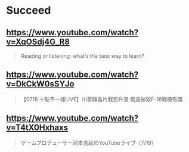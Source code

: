 # Succeed

## https://www.youtube.com/watch?v=XqOSdj4G_R8

>  Reading or listening: what’s the best way to learn?

## https://www.youtube.com/watch?v=DkCkW0sSYJo

> 【0718 十點不一樣LIVE】川普釀晶片戰恐升溫 俄提摧毀F-16戰機有獎 
 
## https://www.youtube.com/watch?v=T4tX0Hxhaxs

> ゲームプロデューサー岡本吉起のYouTubeライブ（7/19） 
